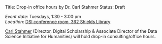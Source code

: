 Title: Drop-in office hours by Dr. Carl Stahmer 
Status: Draft

*Event date:* Tuesdays, 1:30 - 3:00 pm    
*Location:* [DSI conference room, 362 Shields Library]({filename}../../pages/Directions.md)      

[Carl Stahmer](http://www.carlstahmer.com/) (Director, Digital Scholarship & Associate Director of the Data Science Initiative for Humanities) will hold drop-in consulting/office hours.
